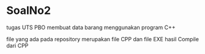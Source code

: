 # SoalNo2
tugas UTS PBO 
membuat data barang menggunakan program C++
<p>file  yang ada pada repository merupakan file CPP dan file EXE hasil Compile dari CPP
